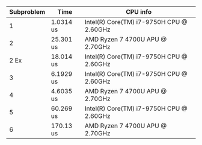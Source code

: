 | Subproblem | Time        | CPU info                               |
| ---------- | ----------- | -------------------------------------- |
| 1          |   1.0314 us |Intel(R) Core(TM) i7-9750H CPU @ 2.60GHz|
| 2          |   25.301 us |AMD Ryzen 7 4700U APU @ 2.70GHz         |
| 2 Ex       |   18.014 us |Intel(R) Core(TM) i7-9750H CPU @ 2.60GHz|
| 3          |   6.1929 us |Intel(R) Core(TM) i7-9750H CPU @ 2.60GHz|
| 4          |   4.6035 us |AMD Ryzen 7 4700U APU @ 2.70GHz         |
| 5          |   60.269 us |Intel(R) Core(TM) i7-9750H CPU @ 2.60GHz|
| 6          |   170.13 us |AMD Ryzen 7 4700U APU @ 2.70GHz         |